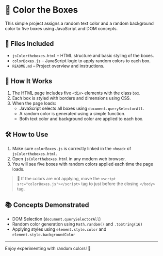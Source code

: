 # 🎨 Color the Boxes

This simple project assigns a random text color and a random background color to five boxes using JavaScript and DOM concepts.

## 📁 Files Included

- `jsColortheboxes.html` – HTML structure and basic styling of the boxes.
- `colorBoxes.js` – JavaScript logic to apply random colors to each box.
- `README.md` – Project overview and instructions.

## 🚀 How It Works

1. The HTML page includes five `<div>` elements with the class `box`.
2. Each box is styled with borders and dimensions using CSS.
3. When the page loads:
   - JavaScript selects all boxes using `document.querySelectorAll`.
   - A random color is generated using a simple function.
   - Both text color and background color are applied to each box.

## 🛠️ How to Use

1. Make sure `colorBoxes.js` is correctly linked in the `<head>` of `jsColortheboxes.html`.
2. Open `jsColortheboxes.html` in any modern web browser.
3. You will see five boxes with random colors applied each time the page loads.

> 🔄 If the colors are not applying, move the `<script src="colorBoxes.js"></script>` tag to just before the closing `</body>` tag.

## 📚 Concepts Demonstrated

- DOM Selection (`document.querySelectorAll`)
- Random color generation using `Math.random()` and `.toString(16)`
- Applying styles using `element.style.color` and `element.style.backgroundColor`

---

Enjoy experimenting with random colors! 🎉
